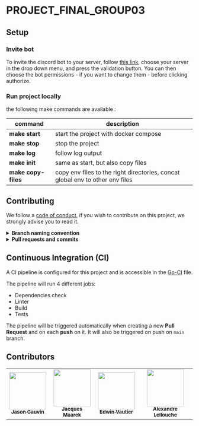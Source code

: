 # PROJECT_FINAL_GROUP03

## Setup

### Invite bot

To invite the discord bot to your server, follow [this link](https://discord.com/api/oauth2/authorize?client_id=882205244170334218&permissions=54177037431&scope=bot), choose your server in the drop down menu, and press the validation button. 
You can then choose the bot permissions - if you want to change them - before clicking authorize.

### Run project locally

the following make commands are available :

|command|description|
|-|-|
| **make start**| start the project with docker compose |
| **make stop**| stop the project |
| **make log**| follow log output |
| **make init**| same as start, but also copy files |
| **make copy-files**| copy env files to the right directories, concat global env to other env files |
## Contributing

We follow a [code of conduct](CODE_OF_CONDUCT.md), if you wish to contribute on this project, we strongly advise you to read it.

<details>	
  <summary><b>Branch naming convention</b></summary>

- You branch should have a name that reflects it's purpose.

- It should use the same guidelines as [COMMIT_CONVENTIONS](COMMIT_CONVENTIONS.md) (`feat`, `fix`, `build`, `perf`, `docs`), followed by an underscore (`_`) and a very quick summary of the subject in [kebab case][1].

    Example: `feat_add-image-tag-database-relation`.
</details>
<details>
  <summary><b>Pull requests and commits</b></summary>

Pull requests in this project follow two conventions, you will need to use the templates available in the [ISSUE_TEMPLATE](.github/ISSUE_TEMPLATE) folder :

- Adding a new feature should use the [FEATURE_REQUEST](.github/ISSUE_TEMPLATE/feature_request.md) template.
- Reporting a bug should use the [BUG_REPORT](.github/ISSUE_TEMPLATE/bug_report.md) template.

If your pull request is still work in progress, please add "WIP: " (Work In Progress) in front of the title, therefor you inform the maintainers that your work is not done, and we can't merge it.

The naming of the PR should follow the same rules as the [COMMIT_CONVENTIONS](COMMIT_CONVENTIONS.md)
</details>

## Continuous Integration (CI)

A CI pipeline is configured for this project and is accessible in the [Go-CI](.github/workflows/go-ci.yaml) file.

The pipeline will run 4 different jobs:

- Dependencies check
- Linter
- Build
- Tests

The pipeline will be triggered automatically when creating a new **Pull Request** and on each **push** on it. It will also be triggered on push on `main` branch.

## Contributors

<table align="center">
  <tr>
    <td align="center">
    <a href="https://github.com/jasongauvin">
      <img src="https://avatars1.githubusercontent.com/u/41618366?s=400&u=b970ed03cbb921ce1312ef86b39093e4fa0be7e3&v=4" width="100px;" alt=""/>
      <br />
      <sub><b>Jason Gauvin</b></sub>
    </a>
    </td>
    <td align="center">
    <a href="https://github.com/JackMaarek/">
      <img src="https://avatars3.githubusercontent.com/u/28316928?s=400&u=3cdfb5b0683245ad333a39cfca3a5251f3829824&v=4" width="100px;" alt=""/>
      <br />
      <sub><b>Jacques Maarek</b></sub>
    </a>
    </td>
    <td align="center">
    <a href="https://github.com/edwinvautier">
      <img src="https://avatars3.githubusercontent.com/u/35581502?s=460&u=d9096f90151f35552d9adcd57bacaee366f0aaef&v=4" width="100px;" alt=""/>
      <br />
      <sub><b>Edwin Vautier</b></sub>
    </a>
    </td>
    </td>
        <td align="center">
        <a href="https://github.com/AlexandreLch">
          <img src="https://avatars.githubusercontent.com/u/25430432?v=4" width="100px;" alt=""/>
          <br />
          <sub><b>Alexandre Lellouche</b></sub>
        </a>
        </td>
  </tr>
</table>
